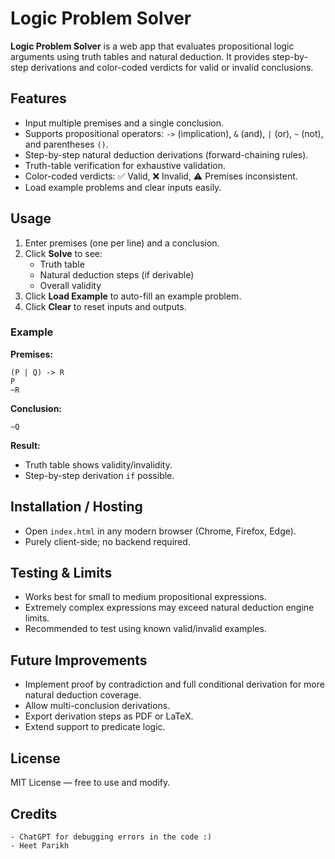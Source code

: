 # Logic Problem Solver

**Logic Problem Solver** is a web app that evaluates propositional logic arguments using truth tables and natural deduction. It provides step-by-step derivations and color-coded verdicts for valid or invalid conclusions.

## Features

- Input multiple premises and a single conclusion.
- Supports propositional operators: `->` (implication), `&` (and), `|` (or), `~` (not), and parentheses `()`.
- Step-by-step natural deduction derivations (forward-chaining rules).
- Truth-table verification for exhaustive validation.
- Color-coded verdicts: ✅ Valid, ❌ Invalid, ⚠️ Premises inconsistent.
- Load example problems and clear inputs easily.

## Usage

1. Enter premises (one per line) and a conclusion.
2. Click **Solve** to see:
   - Truth table
   - Natural deduction steps (if derivable)
   - Overall validity
3. Click **Load Example** to auto-fill an example problem.
4. Click **Clear** to reset inputs and outputs.

### Example

  **Premises:**
  ```
  (P | Q) -> R
  P
  ~R
  ```
  
  **Conclusion:**
  ``` 
  ~Q
  ```

**Result:**
- Truth table shows validity/invalidity.
- Step-by-step derivation `if` possible.

## Installation / Hosting

- Open `index.html` in any modern browser (Chrome, Firefox, Edge).
- Purely client-side; no backend required.

## Testing & Limits

- Works best for small to medium propositional expressions.
- Extremely complex expressions may exceed natural deduction engine limits.
- Recommended to test using known valid/invalid examples.

## Future Improvements

- Implement proof by contradiction and full conditional derivation for more natural deduction coverage.
- Allow multi-conclusion derivations.
- Export derivation steps as PDF or LaTeX.
- Extend support to predicate logic.

## License

MIT License — free to use and modify.

## Credits
``` 
- ChatGPT for debugging errors in the code :)
- Heet Parikh
``` 
